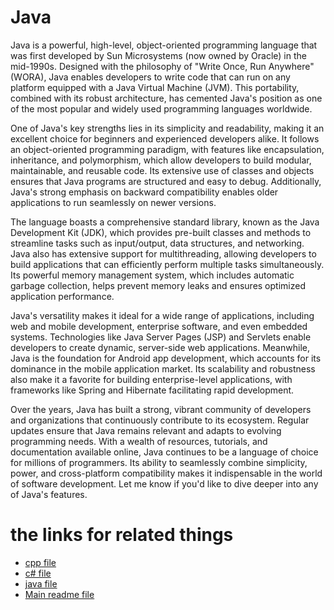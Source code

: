 # Java
Java is a powerful, high-level, object-oriented programming language that was first developed by Sun Microsystems (now owned by Oracle) in the mid-1990s. Designed with the philosophy of "Write Once, Run Anywhere" (WORA), Java enables developers to write code that can run on any platform equipped with a Java Virtual Machine (JVM). This portability, combined with its robust architecture, has cemented Java's position as one of the most popular and widely used programming languages worldwide.

One of Java's key strengths lies in its simplicity and readability, making it an excellent choice for beginners and experienced developers alike. It follows an object-oriented programming paradigm, with features like encapsulation, inheritance, and polymorphism, which allow developers to build modular, maintainable, and reusable code. Its extensive use of classes and objects ensures that Java programs are structured and easy to debug. Additionally, Java's strong emphasis on backward compatibility enables older applications to run seamlessly on newer versions.

The language boasts a comprehensive standard library, known as the Java Development Kit (JDK), which provides pre-built classes and methods to streamline tasks such as input/output, data structures, and networking. Java also has extensive support for multithreading, allowing developers to build applications that can efficiently perform multiple tasks simultaneously. Its powerful memory management system, which includes automatic garbage collection, helps prevent memory leaks and ensures optimized application performance.

Java's versatility makes it ideal for a wide range of applications, including web and mobile development, enterprise software, and even embedded systems. Technologies like Java Server Pages (JSP) and Servlets enable developers to create dynamic, server-side web applications. Meanwhile, Java is the foundation for Android app development, which accounts for its dominance in the mobile application market. Its scalability and robustness also make it a favorite for building enterprise-level applications, with frameworks like Spring and Hibernate facilitating rapid development.

Over the years, Java has built a strong, vibrant community of developers and organizations that continuously contribute to its ecosystem. Regular updates ensure that Java remains relevant and adapts to evolving programming needs. With a wealth of resources, tutorials, and documentation available online, Java continues to be a language of choice for millions of programmers. Its ability to seamlessly combine simplicity, power, and cross-platform compatibility makes it indispensable in the world of software development. Let me know if you'd like to dive deeper into any of Java's features.

# the links for related things
- [cpp file](cpp.md)
- [c# file](c#.md)
- [java file](java.md)
- [Main readme file](LastTasktt\README.md)